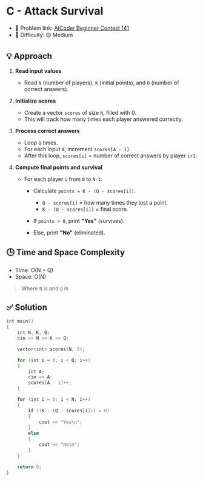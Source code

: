 # C - Attack Survival

- 🧩 Problem link: [AtCoder Beginner Contest 141](https://atcoder.jp/contests/abc141/submissions/69443014)
- 🚦 Difficulty: 🟡 Medium

## 💡 Approach

1. **Read input values**

   - Read `N` (number of players), `K` (initial points), and `Q` (number of correct answers).

2. **Initialize scores**

   - Create a vector `scores` of size `N`, filled with 0.
   - This will track how many times each player answered correctly.

3. **Process correct answers**

   - Loop `Q` times.
   - For each input `A`, increment `scores[A - 1]`.
   - After this loop, `scores[i]` = number of correct answers by player `i+1`.

4. **Compute final points and survival**

   - For each player `i` from `0` to `N-1`:

     - Calculate `points = K - (Q - scores[i])`.

       - `Q - scores[i]` = how many times they lost a point.
       - `K - (Q - scores[i])` = final score.

     - If `points > 0`, print **"Yes"** (survives).
     - Else, print **"No"** (eliminated).

## 🕒 Time and Space Complexity

- Time: O(N + Q)
- Space: O(N)

> Where `N` is and `Q` is

## ✅ Solution

```cpp
int main()
{
    int N, K, Q;
    cin >> N >> K >> Q;

    vector<int> scores(N, 0);

    for (int i = 0; i < Q; i++)
    {
        int A;
        cin >> A;
        scores[A - 1]++;
    }

    for (int i = 0; i < N; i++)
    {
        if ((K - (Q - scores[i])) > 0)
        {
            cout << "Yes\n";
        }
        else
        {
            cout << "No\n";
        }
    }

    return 0;
}
```
